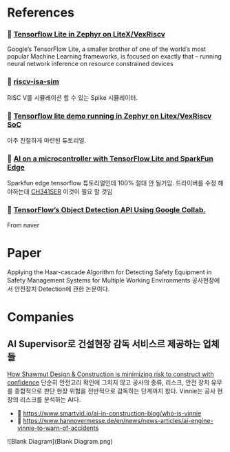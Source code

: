 # References

### 📘 [Tensorflow Lite in Zephyr on LiteX/VexRiscv](https://antmicro.com/blog/2019/12/tflite-in-zephyr-on-litex-vexriscv/)
Google’s TensorFlow Lite, a smaller brother of one of the world’s most popular Machine Learning frameworks, is focused on exactly that – running neural network inference on resource constrained devices

### 📘 [riscv-isa-sim](https://github.com/riscv/riscv-isa-sim)
RISC V를 시뮬레이션 할 수 있는 Spike 시뮬레이터.


### 📘 [Tensorflow lite demo running in Zephyr on Litex/VexRiscv SoC](https://github.com/antmicro/litex-vexriscv-tensorflow-lite-demo)
아주 친절하게 마련된 튜토리얼.


### 📘 [AI on a microcontroller with TensorFlow Lite and SparkFun Edge](https://codelabs.developers.google.com/codelabs/sparkfun-tensorflow/#0)
Sparkfun edge tensorflow 튜토리얼인데 100% 절대 안 될거임. 드라이버를 수정 해야하는데 [CH341SER](https://github.com/juliagoda/CH341SER) 이것이 필요 할 것임

### 📘 [TensorFlow’s Object Detection API Using Google Collab.](https://medium.com/swlh/tensorflows-object-detection-api-using-google-collab-cb92d7f7b3cf)
From naver


# Paper

Applying the Haar-cascade Algorithm for Detecting Safety Equipment in Safety Management Systems for Multiple Working Environments
공사현장에서 안전장치 Detection에 관한 논문이다.

# Companies
## AI Supervisor로 건설현장 감독 서비스르 제공하는 업체들

[How Shawmut Design & Construction is minimizing risk to construct with confidence](https://youtu.be/MfLPEvEMtlM?t=1727)
단순히 안전고리 확인에 그치지 않고 공사의 종류, 리스크, 안전 장치 유무를 종합적으로 판단 현장 위험을 전반적으로 감독하는 단계까지 왔다. Vinnie는 공사 현장의 리스크를 분석하는 AI다.

- 📰 https://www.smartvid.io/ai-in-construction-blog/who-is-vinnie
- 📰 https://www.hannovermesse.de/en/news/news-articles/ai-engine-vinnie-to-warn-of-accidents


![Blank Diagram](Blank Diagram.png)
